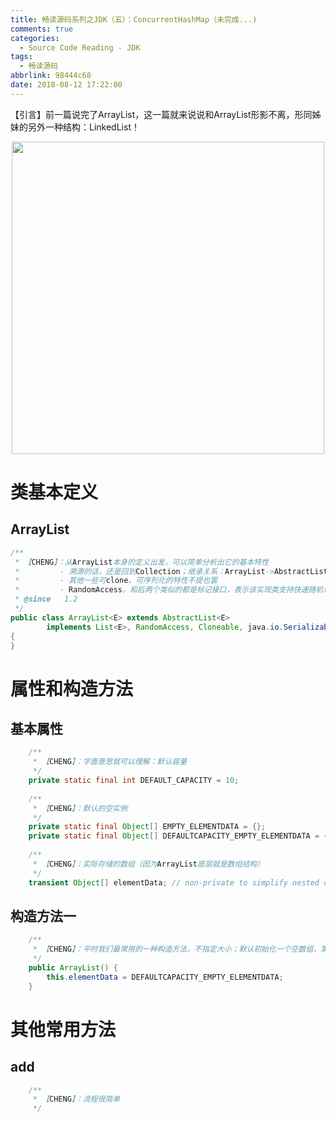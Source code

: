 ```yaml
---
title: 畅读源码系列之JDK（五）：ConcurrentHashMap（未完成...)
comments: true
categories:
  - Source Code Reading - JDK
tags:
  - 畅读源码
abbrlink: 98444c68
date: 2018-08-12 17:22:00
---
```

【引言】前一篇说完了ArrayList，这一篇就来说说和ArrayList形影不离，形同姊妹的另外一种结构：LinkedList！
<div align=center><img src="/img/2018-08-12-04.jpg" width="500"/></div>
<!-- more -->

# 类基本定义

## ArrayList
```java
/**
 * 【CHENG】：从ArrayList本身的定义出发，可以简单分析出它的基本特性
 *         - 溯源的话，还是回到Collection；继承关系：ArrayList->AbstractList->AbstractCollection->Collection
 *         - 其他一些可clone、可序列化的特性不提也罢
 *         - RandomAccess，和后两个类似的都是标记接口，表示该实现类支持快速随机访问（另立专题讨论）
 * @since   1.2
 */
public class ArrayList<E> extends AbstractList<E>
        implements List<E>, RandomAccess, Cloneable, java.io.Serializable
{
}
```

# 属性和构造方法

## 基本属性
```java
    /**
     * 【CHENG】：字面意思就可以理解：默认容量
     */
    private static final int DEFAULT_CAPACITY = 10;
    
    /**
     * 【CHENG】：默认的空实例
     */
    private static final Object[] EMPTY_ELEMENTDATA = {};
    private static final Object[] DEFAULTCAPACITY_EMPTY_ELEMENTDATA = {};
    
    /**
     * 【CHENG】：实际存储的数组（因为ArrayList底层就是数组结构）
     */
    transient Object[] elementData; // non-private to simplify nested class access
```

## 构造方法一
```java
    /**
     * 【CHENG】：平时我们最常用的一种构造方法，不指定大小；默认初始化一个空数组，第一次add就会引发扩容
     */
    public ArrayList() {
        this.elementData = DEFAULTCAPACITY_EMPTY_ELEMENTDATA;
    }
```

# 其他常用方法

## add
```java
    /**
     * 【CHENG】：流程很简单
     */
```